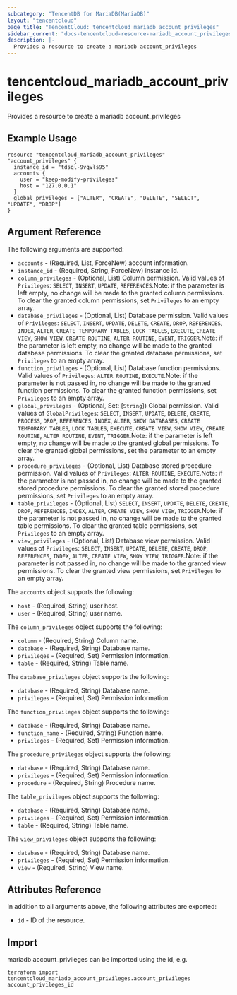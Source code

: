 ```yaml
---
subcategory: "TencentDB for MariaDB(MariaDB)"
layout: "tencentcloud"
page_title: "TencentCloud: tencentcloud_mariadb_account_privileges"
sidebar_current: "docs-tencentcloud-resource-mariadb_account_privileges"
description: |-
  Provides a resource to create a mariadb account_privileges
---
```


# tencentcloud_mariadb_account_privileges

Provides a resource to create a mariadb account_privileges

## Example Usage

```hcl
resource "tencentcloud_mariadb_account_privileges" "account_privileges" {
  instance_id = "tdsql-9vqvls95"
  accounts {
    user = "keep-modify-privileges"
    host = "127.0.0.1"
  }
  global_privileges = ["ALTER", "CREATE", "DELETE", "SELECT", "UPDATE", "DROP"]
}
```

## Argument Reference

The following arguments are supported:

* `accounts` - (Required, List, ForceNew) account information.
* `instance_id` - (Required, String, ForceNew) instance id.
* `column_privileges` - (Optional, List) Column permission. Valid values of `Privileges`: `SELECT`, `INSERT`, `UPDATE`, `REFERENCES`.Note: if the parameter is left empty, no change will be made to the granted column permissions. To clear the granted column permissions, set `Privileges` to an empty array.
* `database_privileges` - (Optional, List) Database permission. Valid values of `Privileges`: `SELECT`, `INSERT`, `UPDATE`, `DELETE`, `CREATE`, `DROP`, `REFERENCES`, `INDEX`, `ALTER`, `CREATE TEMPORARY TABLES`, `LOCK TABLES`, `EXECUTE`, `CREATE VIEW`, `SHOW VIEW`, `CREATE ROUTINE`, `ALTER ROUTINE`, `EVENT`, `TRIGGER`.Note: if the parameter is left empty, no change will be made to the granted database permissions. To clear the granted database permissions, set `Privileges` to an empty array.
* `function_privileges` - (Optional, List) Database function permissions. Valid values of `Privileges`: `ALTER ROUTINE`, `EXECUTE`.Note: if the parameter is not passed in, no change will be made to the granted function permissions. To clear the granted function permissions, set `Privileges` to an empty array.
* `global_privileges` - (Optional, Set: [`String`]) Global permission. Valid values of `GlobalPrivileges`: `SELECT`, `INSERT`, `UPDATE`, `DELETE`, `CREATE`, `PROCESS`, `DROP`, `REFERENCES`, `INDEX`, `ALTER`, `SHOW DATABASES`, `CREATE TEMPORARY TABLES`, `LOCK TABLES`, `EXECUTE`, `CREATE VIEW`, `SHOW VIEW`, `CREATE ROUTINE`, `ALTER ROUTINE`, `EVENT`, `TRIGGER`.Note: if the parameter is left empty, no change will be made to the granted global permissions. To clear the granted global permissions, set the parameter to an empty array.
* `procedure_privileges` - (Optional, List) Database stored procedure permission. Valid values of `Privileges`: `ALTER ROUTINE`, `EXECUTE`.Note: if the parameter is not passed in, no change will be made to the granted stored procedure permissions. To clear the granted stored procedure permissions, set `Privileges` to an empty array.
* `table_privileges` - (Optional, List) `SELECT`, `INSERT`, `UPDATE`, `DELETE`, `CREATE`, `DROP`, `REFERENCES`, `INDEX`, `ALTER`, `CREATE VIEW`, `SHOW VIEW`, `TRIGGER`.Note: if the parameter is not passed in, no change will be made to the granted table permissions. To clear the granted table permissions, set `Privileges` to an empty array.
* `view_privileges` - (Optional, List) Database view permission. Valid values of `Privileges`: `SELECT`, `INSERT`, `UPDATE`, `DELETE`, `CREATE`, `DROP`, `REFERENCES`, `INDEX`, `ALTER`, `CREATE VIEW`, `SHOW VIEW`, `TRIGGER`.Note: if the parameter is not passed in, no change will be made to the granted view permissions. To clear the granted view permissions, set `Privileges` to an empty array.

The `accounts` object supports the following:

* `host` - (Required, String) user host.
* `user` - (Required, String) user name.

The `column_privileges` object supports the following:

* `column` - (Required, String) Column name.
* `database` - (Required, String) Database name.
* `privileges` - (Required, Set) Permission information.
* `table` - (Required, String) Table name.

The `database_privileges` object supports the following:

* `database` - (Required, String) Database name.
* `privileges` - (Required, Set) Permission information.

The `function_privileges` object supports the following:

* `database` - (Required, String) Database name.
* `function_name` - (Required, String) Function name.
* `privileges` - (Required, Set) Permission information.

The `procedure_privileges` object supports the following:

* `database` - (Required, String) Database name.
* `privileges` - (Required, Set) Permission information.
* `procedure` - (Required, String) Procedure name.

The `table_privileges` object supports the following:

* `database` - (Required, String) Database name.
* `privileges` - (Required, Set) Permission information.
* `table` - (Required, String) Table name.

The `view_privileges` object supports the following:

* `database` - (Required, String) Database name.
* `privileges` - (Required, Set) Permission information.
* `view` - (Required, String) View name.

## Attributes Reference

In addition to all arguments above, the following attributes are exported:

* `id` - ID of the resource.




## Import

mariadb account_privileges can be imported using the id, e.g.

```
terraform import tencentcloud_mariadb_account_privileges.account_privileges account_privileges_id
```

